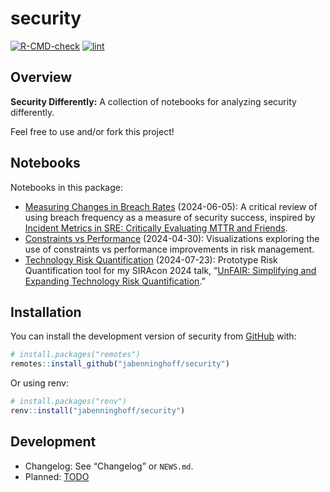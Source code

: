 
<!-- README.md is generated from README.Rmd. Please edit that file -->

# security

<!-- badges: start -->

[![R-CMD-check](https://github.com/jabenninghoff/security/workflows/R-CMD-check/badge.svg)](https://github.com/jabenninghoff/security/actions)
[![lint](https://github.com/jabenninghoff/security/workflows/lint/badge.svg)](https://github.com/jabenninghoff/security/actions)
<!-- badges: end -->

## Overview

**Security Differently:** A collection of notebooks for analyzing
security differently.

Feel free to use and/or fork this project!

## Notebooks

Notebooks in this package:

- [Measuring Changes in Breach
  Rates](https://jabenninghoff.github.io/security/analysis/breach-rates.html)
  (2024-06-05): A critical review of using breach frequency as a measure
  of security success, inspired by [Incident Metrics in SRE: Critically
  Evaluating MTTR and
  Friends](https://sre.google/resources/practices-and-processes/incident-metrics-in-sre/).
- [Constraints vs
  Performance](https://jabenninghoff.github.io/security/analysis/constraints.html)
  (2024-04-30): Visualizations exploring the use of constraints vs
  performance improvements in risk management.
- [Technology Risk
  Quantification](https://jabenninghoff.github.io/security/analysis/risk-quant.html)
  (2024-07-23): Prototype Risk Quantification tool for my SIRAcon 2024
  talk, “[UnFAIR: Simplifying and Expanding Technology Risk
  Quantification](https://web.cvent.com/event/7f49b0a6-bca9-46fd-8245-a2deb671efee/websitePage:23d1376e-2723-411a-910a-0edf87b03015?session=956b9176-13ad-4dac-af3c-e8ccb30bae8a&shareLink=true).”

## Installation

You can install the development version of security from
[GitHub](https://github.com/) with:

``` r
# install.packages("remotes")
remotes::install_github("jabenninghoff/security")
```

Or using renv:

``` r
# install.packages("renv")
renv::install("jabenninghoff/security")
```

## Development

- Changelog: See “Changelog” or `NEWS.md`.
- Planned: [TODO](TODO.md)
